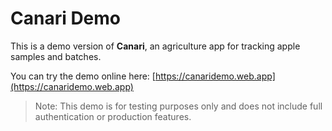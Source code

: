 # Canari Demo

This is a demo version of **Canari**, an agriculture app for tracking apple samples and batches.  

You can try the demo online here: [https://canaridemo.web.app](https://canaridemo.web.app)

> Note: This demo is for testing purposes only and does not include full authentication or production features.
